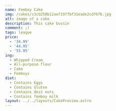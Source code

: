 ```yaml
---
name: Femboy Cake
img: /cakes/c3cb258b12aef197fbf31eade2cd76fb.jpg
alt: image of a cake
description: This cake bussin
comment: ;)
tags: league
price:
  - '34.99'
  - '44.95'
  - '55.95'
ing:
  - Whipped Cream
  - All-purpose flour
  - Cake
  - Femboys
diet:
  - Contains Eggs
  - Contains Gluten
  - Contains dezz nuts
  - Contains femboy milk
layout: ../../layouts/CakePreview.astro
---
```


